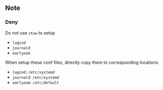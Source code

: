 ## Note

### Deny

Do not use `stow` to setup
- `logind`
- `journald`
- `earlyoom`

When setup these conf files, directly copy them to corresponding locations
- `logind`: `/etc/systemd`
- `journald`: `/etc/systemd`
- `earlyoom`: `/etc/default`